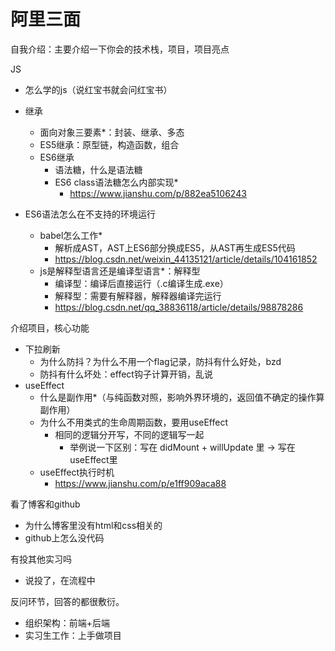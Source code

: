 # 阿里三面

自我介绍：主要介绍一下你会的技术栈，项目，项目亮点

JS

- 怎么学的js（说红宝书就会问红宝书）
- 继承
  - 面向对象三要素*：封装、继承、多态
  - ES5继承：原型链，构造函数，组合
  - ES6继承
    - 语法糖，什么是语法糖
    - ES6 class语法糖怎么内部实现*
      - https://www.jianshu.com/p/882ea5106243

- ES6语法怎么在不支持的环境运行
  - babel怎么工作*
    - 解析成AST，AST上ES6部分换成ES5，从AST再生成ES5代码
    - https://blog.csdn.net/weixin_44135121/article/details/104161852
  - js是解释型语言还是编译型语言*：解释型
    - 编译型：编译后直接运行（.c编译生成.exe）
    - 解释型：需要有解释器，解释器编译完运行
    - https://blog.csdn.net/qq_38836118/article/details/98878286

介绍项目，核心功能

- 下拉刷新
  - 为什么防抖？为什么不用一个flag记录，防抖有什么好处，bzd
  - 防抖有什么坏处：effect钩子计算开销，乱说
- useEffect
  - 什么是副作用*（与纯函数对照，影响外界环境的，返回值不确定的操作算副作用）
  - 为什么不用类式的生命周期函数，要用useEffect
    - 相同的逻辑分开写，不同的逻辑写一起
      - 举例说一下区别：写在 didMount + willUpdate 里 -> 写在useEffect里
  - useEffect执行时机
    - https://www.jianshu.com/p/e1ff909aca88

看了博客和github

- 为什么博客里没有html和css相关的
- github上怎么没代码

有投其他实习吗

- 说投了，在流程中

反问环节，回答的都很敷衍。

- 组织架构：前端+后端
- 实习生工作：上手做项目